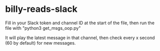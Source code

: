 # billy-reads-slack

Fill in your Slack token and channel ID at the start of the file, then run the file with "python3 get_msgs_oop.py"

It will play the latest message in that channel, then check every x second (60 by default) for new messages. 


